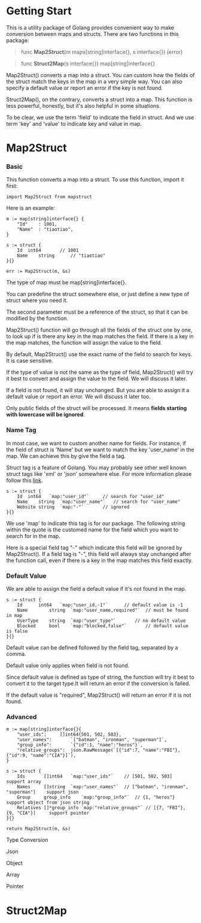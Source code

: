 # Getting Start

This is a utility package of Golang provides convenient way to make conversion between maps and structs. There are two functions in this package:

> func **Map2Struct**(m maps[string]interface{}, s interface{}) (error)

> func **Struct2Map**(s interface{}) map[string]interface{}

Map2Struct() converts a map into a struct. You can custom how the fields of the struct match the keys in the map in a very simple way. You can also specify a default value or report an error if the key is not found. 

Struct2Map(), on the contrary, converts a struct into a map. This function is less powerful, honestly, but it's also helpful in some situations. 

To be clear, we use the term 'field' to indicate the field in struct. And we use term 'key' and 'value' to indicate key and value in map.

# Map2Struct

### Basic

This function converts a map into a struct. To use this function, import it first:

	import Map2Struct from mapstruct

Here is an example:

	m := map[string]interface{} {
		"Id"	: 1001,
		"Name"	: "tiaotiao",
	}
	
	s := struct {
		Id	int64		// 1001
		Name	string		// "tiaotiao"
	}{}
	
	err := Map2Struct(m, &s)

The type of map must be map[string]interface{}.

You can predefine the struct somewhere else, or just define a new type of struct where you need it. 

The second parameter must be a reference of the struct, so that it can be modified by the function.

Map2Struct() function will go through all the fields of the struct one by one, to look up if is there any key in the map matches the field. If there is a key in the map matches, the function will assign the value to the field.

By default, Map2Struct() use the exact name of the field to search for keys. It is case sensitive.

If the type of value is not the same as the type of field, Map2Struct() will try it best to convert and assign the value to the field. We will discuss it later.

If a field is not found, it will stay unchanged. But you are able to assign it a default value or report an error. We will discuss it later too.

Only public fields of the struct will be processed. It means **fields starting with lowercase will be ignored**.

### Name Tag

In most case, we want to custom another name for fields. For instance, if the field of struct is 'Name' but we want to match the key 'user_name' in the map. We can achieve this by give the field a tag.

Struct tag is a feature of Golang. You may probably see other well known struct tags like 'xml' or 'json' somewhere else. For more information please follow this [link](https://github.com/golang/go/wiki/Well-known-struct-tags).

	s := struct {
		Id	int64	`map:"user_id"`		// search for "user_id"
		Name	string	`map:"user_name"`	// search for "user_name"
		Website	string	`map:"-"`		// ignored
	}{}

We use 'map' to indicate this tag is for our package. The following string within the quote is the customed name for the field which you want to search for in the map.

Here is a special field tag "-" which indicate this field will be ignored by Map2Struct(). If a field tag is "-", this field will always stay unchanged after the function call, even if there is a key in the map matches this field exactly.

### Default Value

We are able to assign the field a default value if it's not found in the map. 

	s := struct {
		Id		int64	`map:"user_id,-1"`		// default value is -1
		Name		string	`map:"user_name,required"`	// must be found in map
		UserType	string	`map:"user_type"`		// no default value
		Blocked		bool	`map:"blocked,false"`		// default value is false
	}{}

Default value can be defined followed by the field tag, separated by a comma.

Default value only applies when field is not found.

Since default value is defined as type of string, the function will try it best to convert it to the target type.It will return an error if the conversion is failed.

If the default value is "required", Map2Struct() will return an error if it is not found.

### Advanced

	m := map[string]interface{}{
		"user_ids":		[]int64{501, 502, 503},
		"user_names":		`["batman", "ironman", "superman"]`,
		"group_info":		`{"id":1, "name":"heros"}`,
		"relative_groups":	json.RawMessage(`[{"id":7, "name":"FBI"}, {"id":9, "name":"CIA"}]`),
	}
	
	s := struct {
		Ids       []int64	`map:"user_ids"`	// [501, 502, 503]			support array
		Names     []string	`map:"user_names"`	// ["batman", "ironman", "superman"]	support json
		Group     group_info	`map:"group_info"`	// {1, "heros"}		support object from json string
		Relatives []*group_info	`map:"relative_groups"`	// [{7, "FBI"}, {9, "CIA"}]		support pointer
	}{}
	
	return Map2Struct(m, &s)

Type Conversion

Json

Object

Array

Pointer

# Struct2Map



